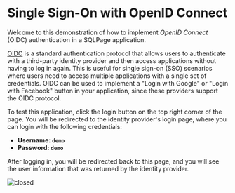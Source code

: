 # Single Sign-On with OpenID Connect

Welcome to this demonstration of how to implement *OpenID Connect* (OIDC) authentication in a SQLPage application.

[OIDC](https://openid.net/connect/) is a standard authentication protocol that allows users to authenticate with a third-party identity provider and then access applications without having to log in again. This is useful for single sign-on (SSO) scenarios where users need to access multiple applications with a single set of credentials. OIDC can be used to implement a "Login with Google" or "Login with Facebook" button in your application, since these providers support the OIDC protocol.

To test this application, click the login button on the top right corner of the page.
You will be redirected to the identity provider's login page, where you can login with the following credentials:
- **Username: `demo`**
- **Password: `demo`**

After logging in, you will be redirected back to this page, and you will see the user information that was returned by the identity provider.

![closed](/assets/closed.jpeg)

